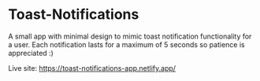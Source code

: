 # Toast-Notifications

A small app with minimal design to mimic toast notification functionality for a user. Each notification lasts for a maximum of 5 seconds so patience is appreciated :)

Live site: https://toast-notifications-app.netlify.app/
